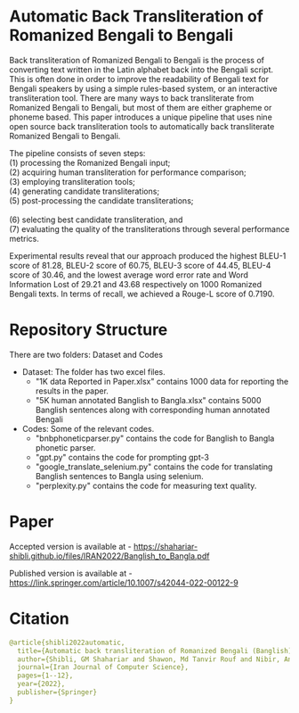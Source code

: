 # Automatic Back Transliteration of Romanized Bengali to Bengali
 
 Back transliteration of Romanized Bengali to Bengali is the process of converting text written in the Latin alphabet 
 back into the Bengali script. This is often done in order to improve the readability of Bengali text for Bengali speakers 
 by using a simple rules-based system, or an interactive transliteration tool. There are many ways to back transliterate 
 from Romanized Bengali to Bengali, but most of them are either grapheme or phoneme based. This paper introduces a unique 
 pipeline that uses nine open source back transliteration tools to automatically back transliterate Romanized Bengali to 
 Bengali. 
 
 The pipeline consists of seven steps:<br/>
 (1) processing the Romanized Bengali input; <br/> 
 (2) acquiring human transliteration for performance comparison; <br/> 
 (3) employing transliteration tools; <br/> 
 (4) generating candidate transliterations; <br/> 
 (5) post-processing the candidate transliterations;<br/>  
 (6) selecting best candidate transliteration, and <br/> 
 (7) evaluating the quality of the transliterations through several performance metrics. 
 
 Experimental results reveal that our approach produced the highest 
 BLEU-1 score of 81.28, BLEU-2 score of 60.75, BLEU-3 score of 44.45, BLEU-4 score of 30.46, and the lowest average word error 
 rate and Word Information Lost of 29.21 and 43.68 respectively on 1000 Romanized Bengali texts. In terms of recall, we 
 achieved a Rouge-L score of 0.7190.

# Repository Structure

There are two folders: Dataset and Codes
+ Dataset: The folder has two excel files. 
	- "1K data Reported in Paper.xlsx" contains 1000 data for reporting the results in the paper.
	- "5K human annotated Banglish to Bangla.xlsx" contains 5000 Banglish sentences along with corresponding human annotated Bengali
+ Codes: Some of the relevant codes.
	- "bnbphoneticparser.py" contains the code for Banglish to Bangla phonetic parser.
	- "gpt.py" contains the code for prompting gpt-3
	- "google_translate_selenium.py" contains the code for translating Banglish sentences to Bangla using selenium.
	- "perplexity.py" contains the code for measuring text quality.

# Paper

Accepted version is available at - https://shahariar-shibli.github.io/files/IRAN2022/Banglish_to_Bangla.pdf

Published version is available at - https://link.springer.com/article/10.1007/s42044-022-00122-9

# Citation
```yaml
@article{shibli2022automatic,
  title={Automatic back transliteration of Romanized Bengali (Banglish) to Bengali},
  author={Shibli, GM Shahariar and Shawon, Md Tanvir Rouf and Nibir, Anik Hassan and Miandad, Md Zabed and Mandal, Nibir Chandra},
  journal={Iran Journal of Computer Science},
  pages={1--12},
  year={2022},
  publisher={Springer}
}
```